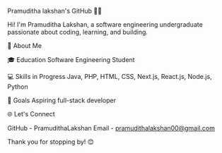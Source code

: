 Pramuditha lakshan's GitHub 👨‍💻

Hi! I'm Pramuditha Lakshan, a software engineering undergraduate passionate about coding, learning, and building.

📖 About Me

🎓 Education
  Software Engineering Student

💻 Skills in Progress
  Java, PHP, HTML, CSS, Next.js, React.js, Node.js, Python
  
🚀 Goals
   Aspiring full-stack developer


🌐 Let's Connect

GitHub - PramudithaLakshan
Email - pramudithalakshan00@gmail.com


Thank you for stopping by! 😊

